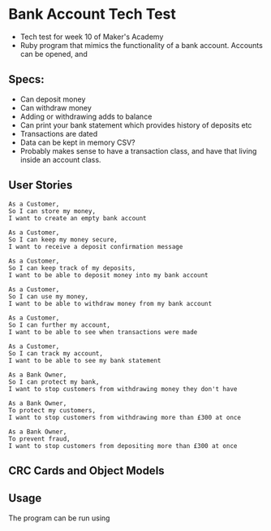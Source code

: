 # Bank Account Tech Test
- Tech test for week 10 of Maker's Academy
- Ruby program that mimics the functionality of a bank account. Accounts can be opened, and 
## Specs:
- Can deposit money
- Can withdraw money
- Adding or withdrawing adds to balance
- Can print your bank statement which provides history of deposits etc
- Transactions are dated
- Data can be kept in memory CSV?
- Probably makes sense to have a transaction class, and have that living inside an account class. 

## User Stories
````
As a Customer,
So I can store my money,
I want to create an empty bank account
````

````
As a Customer,
So I can keep my money secure,
I want to receive a deposit confirmation message
````

````
As a Customer,
So I can keep track of my deposits,
I want to be able to deposit money into my bank account
````

````
As a Customer,
So I can use my money,
I want to be able to withdraw money from my bank account
````

````
As a Customer,
So I can further my account,
I want to be able to see when transactions were made
````

````
As a Customer,
So I can track my account,
I want to be able to see my bank statement
````

````
As a Bank Owner,
So I can protect my bank,
I want to stop customers from withdrawing money they don't have
````

````
As a Bank Owner,
To protect my customers,
I want to stop customers from withdrawing more than £300 at once
````

````
As a Bank Owner,
To prevent fraud,
I want to stop customers from depositing more than £300 at once
````
## CRC Cards and Object Models

## Usage
The program can be run using 